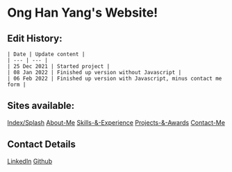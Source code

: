 # Ong Han Yang's Website!
## Edit History:
```
| Date | Update content |
| --- | --- |
| 25 Dec 2021 | Started project |
| 08 Jan 2022 | Finished up version without Javascript |
| 06 Feb 2022 | Finished up version with Javascript, minus contact me form |
```
## Sites available:
[Index/Splash](https://FestiveCat.github.io/)
[About-Me](https://FestiveCat.github.io/aboutMe.html)
[Skills-&-Experience](https://FestiveCat.github.io/skills.html)
[Projects-&-Awards](https://FestiveCat.github.io/projects.html)
[Contact-Me](https://FestiveCat.github.io/.contact.html)

## Contact Details
[LinkedIn](https://www.linkedin.com/in/onghanyang)
[Github](https://www.github.com/FestiveCat)